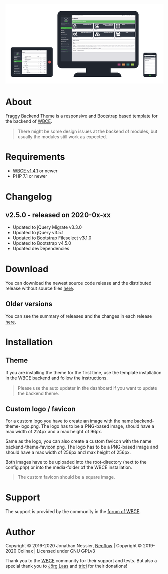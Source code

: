 ![Responsive and Bootstrap based backend theme for WBCE](https://github.com/Colinax/Fraggy-Backend-Theme/blob/master/images/example-2.0.0.png "Responsive and Bootstrap based backend theme for WBCE")

# About

Fraggy Backend Theme is a responsive and Bootstrap based template for the backend of [WBCE](https://wbce.org).

> There might be some design issues at the backend of modules, but usually the modules still work as expected.

# Requirements
 * [WBCE v1.4.1](https://github.com/WBCE/WBCE_CMS/releases) or newer
 * PHP 7.1 or newer

# Changelog

## v2.5.0 - released on 2020-0x-xx

 * Updated to jQuery Migrate v3.3.0
 * Updated to jQuery v3.5.1
 * Updated to Bootstrap Fileselect v3.1.0
 * Updated to Bootstrap v4.5.0
 * Updated devDependencies

# Download

You can download the newest source code release and the distributed release without source files [here](https://github.com/Colinax/Fraggy-Backend-Theme/releases).

## Older versions

You can see the summary of releases and the changes in each release [here](https://github.com/Colinax/Fraggy-Backend-Theme/releases).

# Installation

## Theme

If you are installing the theme for the first time, use the template installation in the WBCE backend and follow the instructions.

> Please use the auto updater in the dashboard if you want to update the backend theme.

## Custom logo / favicon

For a custom logo you have to create an image with the name backend-theme-logo.png. The logo has to be a PNG-based image, should have a max width of 224px and a max height of 96px.

Same as the logo, you can also create a custom favicon with the name backend-theme-favicon.png. The logo has to be a PNG-based image and should have a max width of 256px and max height of 256px.

Both images have to be uploaded into the root-directory (next to the config.php) or into the media-folder of the WBCE installation.

> The custom favicon should be a square image.

# Support

The support is provided by the community in the [forum of WBCE](https://forum.wbce.org/viewforum.php?id=69).

# Author

Copyright © 2016-2020 Jonathan Nessier, [Neoflow](https://www.neoflow.ch) | Copyright © 2019-2020 Colinax | Licensed under GNU GPLv3

Thank you to the [WBCE](http://wbce.org) community for their support and tests. But also a special thank you to [Jörg Laas](https://www.jlhd.com/) and [trici](https://tricity.ch) for their donations!